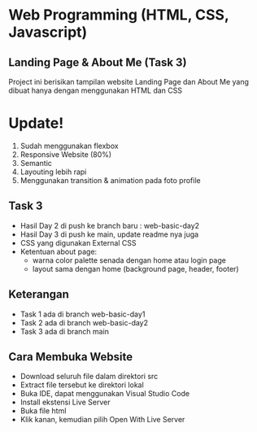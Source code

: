 # Web Programming (HTML, CSS, Javascript)
## Landing Page & About Me (Task 3)
Project ini berisikan tampilan website Landing Page dan About Me yang dibuat hanya dengan menggunakan HTML dan CSS

# Update!
1. Sudah menggunakan flexbox
2. Responsive Website (80%)
3. Semantic
4. Layouting lebih rapi
5. Menggunakan transition & animation pada foto profile

## Task 3
- Hasil Day 2 di push ke branch baru : web-basic-day2
- Hasil Day 3 di push ke main, update readme nya juga
- CSS yang digunakan External CSS
- Ketentuan about page:
    - warna color palette senada dengan home atau login page
    - layout sama dengan home (background page, header, footer)

## Keterangan
- Task 1 ada di branch web-basic-day1
- Task 2 ada di branch web-basic-day2
- Task 3 ada di branch main

## Cara Membuka Website
- Download seluruh file dalam direktori src
- Extract file tersebut ke direktori lokal
- Buka IDE, dapat menggunakan Visual Studio Code
- Install ekstensi Live Server
- Buka file html
- Klik kanan, kemudian pilih Open With Live Server
